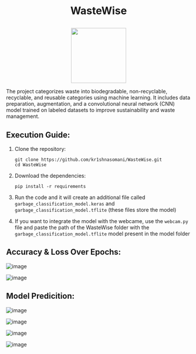 <h1 align="center">WasteWise</h1>
<p align="center" style="margin-top:30px;">
  <img src="https://github.com/user-attachments/assets/b55036c1-89d9-4cb3-bccc-a5d506ba7d56" height="150cm"/>
</p>
The project categorizes waste into biodegradable, non-recyclable, recyclable, and reusable categories using machine learning. It includes data preparation, augmentation, and a convolutional neural network (CNN) model trained on labeled datasets to improve sustainability and waste management.

## Execution Guide:
1. Clone the repository:
   ```
   git clone https://github.com/kr1shnasomani/WasteWise.git
   cd WasteWise
   ```

2. Download the dependencies:
   ```
   pip install -r requirements
   ```

3. Run the code and it will create an additional file called `garbage_classification_model.keras` and `garbage_classification_model.tflite` (these files store the model)

4. If you want to integrate the model with the webcame, use the `webcam.py` file and paste the path of the WasteWise folder with the `garbage_classification_model.tflite` model present in the model folder

## Accuracy & Loss Over Epochs:

![image](https://github.com/user-attachments/assets/ec5fa970-7b42-4a72-988a-995bc7d9ea87)

![image](https://github.com/user-attachments/assets/e89d69cc-d585-4a1c-b169-4df1874a25c2)

## Model Predicition:

![image](https://github.com/user-attachments/assets/8b907bea-453c-49d9-99be-37d813cbb93f)

![image](https://github.com/user-attachments/assets/fe14f17d-d482-4905-b262-ffdc3ae2a96e)

![image](https://github.com/user-attachments/assets/2dee0f98-6ae9-47ab-af39-f42f2c7a72e1)

![image](https://github.com/user-attachments/assets/28a76ab1-bd49-4c88-ae98-0cf4ded9d80b)
